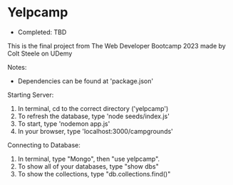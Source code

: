 # Yelpcamp
* Completed: TBD

This is the final project from The Web Developer Bootcamp 2023 made by Colt Steele on UDemy

Notes:
- Dependencies can be found at 'package.json'

Starting Server:
1. In terminal, cd to the correct directory ('yelpcamp')
2. To refresh the database, type 'node seeds/index.js'
3. To start, type 'nodemon app.js'
4. In your browser, type 'localhost:3000/campgrounds'

Connecting to Database: 
1. In terminal, type "Mongo", then "use yelpcamp". 
2. To show all of your databases, type "show dbs"
3. To show the collections, type "db.collections.find()"